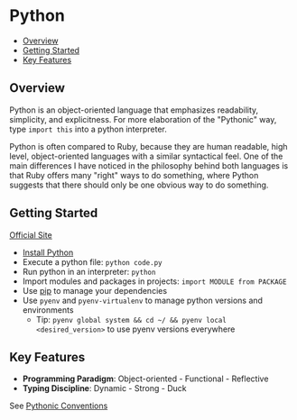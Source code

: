 # Python

* [Overview](#overview)
* [Getting Started](#getting-started)
* [Key Features](#key-features)

## Overview

Python is an object-oriented language that emphasizes readability, simplicity, and explicitness. For more elaboration of the "Pythonic" way, type `import this` into a python interpreter.

Python is often compared to Ruby, because they are human readable, high level, object-oriented languages with a similar syntactical feel. One of the main differences I have noticed in the philosophy behind both languages is that Ruby offers many "right" ways to do something, where Python suggests that there should only be one obvious way to do something.

## Getting Started

[Official Site](https://www.python.org/)

* [Install Python](https://www.python.org/downloads/)
* Execute a python file: `python code.py`
* Run python in an interpreter: `python`
* Import modules and packages in projects: `import MODULE from PACKAGE`
* Use [pip](https://pypi.python.org/pypi/pip) to manage your dependencies
* Use `pyenv` and `pyenv-virtualenv` to manage python versions and environments
  * Tip: `pyenv global system && cd ~/ && pyenv local <desired_version>` to use pyenv versions everywhere

## Key Features

* **Programming Paradigm**: Object-oriented - Functional - Reflective
* **Typing Discipline**: Dynamic - Strong - Duck

See [Pythonic Conventions](./pythonic-conventions.md)
